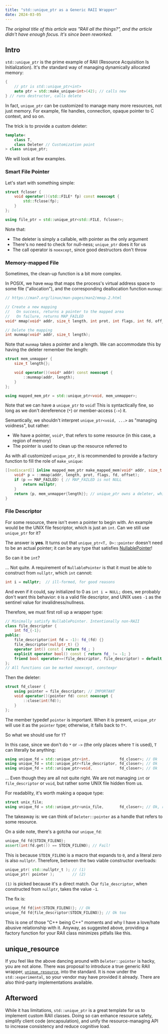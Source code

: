 ```yaml
---
title: "std::unique_ptr as a Generic RAII Wrapper"
date: 2024-03-05
---
```


*The original title of this article was "RAII all the things?",*
*and the article didn't have enough focus. It's since been reworked*.

## Intro

`std::unique_ptr` is the prime example of RAII (Resource Acquisition Is Initialization).
It's *the* standard way of managing dynamically allocated memory:

```cpp
{
    // ptr is std::unique_ptr<int>
    auto ptr = std::make_unique<int>(42); // calls new
} // runs destructor, calls delete
```

In fact, `unique_ptr` can be customized to manage many more resources, not just memory.
For example, file handles, connection, opaque pointer to C context, and so on.

The trick is to provide a custom deleter:

```cpp
template<
    class T,
    class Deleter // Customization point
> class unique_ptr;
```

We will look at few examples.


### Smart File Pointer

Let's start with something simple:

```cpp
struct fcloser {
    void operator()(std::FILE* fp) const noexcept {
        std::fclose(fp);
    }
};

using file_ptr = std::unique_ptr<std::FILE, fcloser>;
```

Note that:

- The deleter is simply a callable, with pointer as the only argument
- There's no need to check for null-ness; `unique_ptr` does it for us
- The call operator is `noexcept`, since good destructors don't throw


### Memory-mapped File

Sometimes, the clean-up function is a bit more complex.

In POSIX, we have `mmap` that maps the process's virtual address space to some file ("allocation"),
and the corresponding deallocation function `munmap`:

```c
// https://man7.org/linux/man-pages/man2/mmap.2.html

// Create a new mapping
//   On success, returns a pointer to the mapped area
//   On failure, returns MAP_FAILED
void* mmap(void* addr, size_t length, int prot, int flags, int fd, off_t offset);

// Delete the mapping
int munmap(void* addr, size_t length);
```

Note that `munmap` takes a pointer and a length.
We can accommodate this by having the deleter remember the length:

```cpp
struct mem_unmapper {
    size_t length{};

    void operator()(void* addr) const noexcept {
        ::munmap(addr, length);
    }
};

using mapped_mem_ptr = std::unique_ptr<void, mem_unmapper>;
```

Note that we can have a `unique_ptr` to `void`! This is syntactically fine,
so long as we don't dereference (`*`) or member-access (`->`) it.

Semantically, we shouldn't interpret `unique_ptr<void, ...>` as "managing voidness", but rather:

- We have a pointer, `void*`, that refers to some resource (in this case, a region of memory)
- The pointer is used to clean up the resource referred to

As with all customized `unique_ptr`,
it is recommended to provide a factory function to fill the role of `make_unique`:

```cpp
[[nodiscard]] inline mapped_mem_ptr make_mapped_mem(void* addr, size_t length, int prot, int flags, int fd, off_t offset) {
    void* p = ::mmap(addr, length, prot, flags, fd, offset);
    if (p == MAP_FAILED) { // MAP_FAILED is not NULL
        return nullptr;
    }
    return {p, mem_unmapper{length}}; // unique_ptr owns a deleter, which remembers the length
}
```


### File Descriptor

For some resource, there isn't even a pointer to begin with.
An example would be the UNIX file fescriptor, which is just an `int`.
Can we still use `unique_ptr` for it?

The answer is **yes**. It turns out that `unique_ptr<T, D>::pointer` doesn't need to be an actual pointer;
it can be any type that satisfies [NullablePointer](https://en.cppreference.com/w/cpp/named_req/NullablePointer)!

So can it be `int`?

... Not quite.
A requirement of `NullablePointer` is that it must be able to construct from `nullptr`,
which `int` cannot:

```cpp
int i = nullptr;  // ill-formed, for good reasons
```

And even if it could, say initialized to 0 as `int i = NULL;` does,
we probably don't want this behavior: `0` is a valid file descriptor, and UNIX uses `-1` as the sentinel value for invalidness/nullness.

Therefore, we must first roll up a wrapper type:

```cpp
// Minimally satisfy NullablePointer. Intentionally non-RAII
class file_descriptor {
    int fd_{-1};
public:
    file_descriptor(int fd = -1): fd_(fd) {}
    file_descriptor(nullptr_t) {}
    operator int() const { return fd_; }
    explicit operator bool() const { return fd_ != -1; }
    friend bool operator==(file_descriptor, file_descriptor) = default; // Since C++20
};
// All functions can be marked noexcept, constexpr
```

Then the deleter:

```cpp
struct fd_closer {
    using pointer = file_descriptor; // IMPORTANT
    void operator()(pointer fd) const noexcept {
        ::close(int(fd));
    }
};
```

The member typedef `pointer` is important.
When it is present, `unique_ptr` will use it as the `pointer` type;
otherwise, it falls back to `T*`.

So what we should use for `T`?

In this case, since we don't do `*` or `->` (the only places where `T` is used),
`T` can literally be anything:

```cpp
using unique_fd = std::unique_ptr<int,             fd_closer>; // Ok
using unique_fd = std::unique_ptr<file_descriptor, fd_closer>; // Ok
using unique_fd = std::unique_ptr<void,            fd_closer>; // Ok
```

... Even though they are all not quite right.
We are not managing `int` or `file_descriptor` or `void`, but rather some UNIX file hidden from us.

For readablity, it's worth making a opaque type:

```cpp
struct unix_file;
using unique_fd = std::unique_ptr<unix_file,       fd_closer>; // Ok, recommended
```

The takeaway is: we can think of `Deleter::pointer` as a handle that refers to some resource.

On a side note, there's a gotcha our `unique_fd`:

```cpp
unique_fd fd{STDIN_FILENO};
assert(int(fd.get()) == STDIN_FILENO); // Fail!
```

This is because `STDIN_FILENO` is a macro that expands to `0`,
and a literal zero is also `nullptr`.
Therefore, between the two viable constructor overloads:

```cpp
unique_ptr( std::nullptr_t ); // (1)
unique_ptr( pointer );        // (2)
```

`(1)` is picked because it's a direct match.
Our `file_descriptor`, when constructed from `nullptr`, takes the value `-1`.

The fix is:

```cpp
unique_fd fd{int(STDIN_FILENO)}; // Ok
unique_fd fd{file_descriptor(STDIN_FILENO)}; // Ok too
```

This is one of those "C++ being C++" moments and why I have a love/hate abusive relationship with it.
Anyway, as suggested above, providing a factory function for your RAII class minimizes pitfalls like this.


## unique_resource

If you feel like the above dancing around with `Deleter::pointer` is hacky,
you are not alone. There was proposal to introduce a true generic RAII wrapper,
[`unique_resource`](https://en.cppreference.com/w/cpp/experimental/unique_resource), into the standard.
It is now under the `std::experimental`, so your vendor may have provided it already.
There are also third-party implementations available.


## Afterword

While it has limitations, `std::unique_ptr` is a great template for us to implement custom RAII classes.
Doing so can enhance resource safety, simplify client code (encapsulation),
and unify the resource-managing API to increase consistency and reduce cognitive load.

